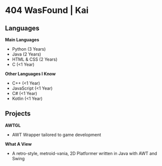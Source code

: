 # 404 WasFound | Kai

## Languages

**Main Languages**
- Python (3 Years)
- Java (2 Years)
- HTML & CSS (2 Years)
- C (<1 Year)

**Other Languages I Know**
- C++ (<1 Year)
- JavaScript (<1 Year)
- C# (<1 Year)
- Kotlin (<1 Year)

## Projects

**AWTGL**
- AWT Wrapper tailored to game development

**What A View**
- A retro-style, metroid-vania, 2D Platformer written in Java with AWT and Swing
